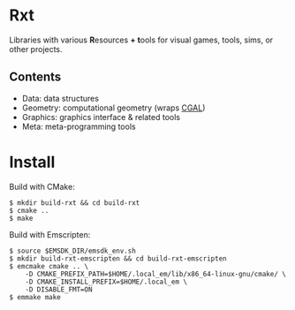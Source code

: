 Rxt
===

Libraries with various **R**esources **+ t**ools for visual games, tools, sims, or other projects.


Contents
--------

  * Data: data structures
  * Geometry: computational geometry (wraps [CGAL](https://www.cgal.org))
  * Graphics: graphics interface & related tools
  * Meta: meta-programming tools


Install
=======

Build with CMake:

    $ mkdir build-rxt && cd build-rxt
    $ cmake ..
    $ make

Build with Emscripten:

    $ source $EMSDK_DIR/emsdk_env.sh
    $ mkdir build-rxt-emscripten && cd build-rxt-emscripten
    $ emcmake cmake .. \
        -D CMAKE_PREFIX_PATH=$HOME/.local_em/lib/x86_64-linux-gnu/cmake/ \
        -D CMAKE_INSTALL_PREFIX=$HOME/.local_em \
        -D DISABLE_FMT=ON
    $ emmake make
